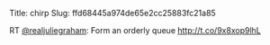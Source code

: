 Title: chirp
Slug: ffd68445a974de65e2cc25883fc21a85

RT <a href="http://twitter.com/realjuliegraham">@realjuliegraham</a>: Form an orderly queue <a href="http://t.co/9x8xop9lhL">http://t.co/9x8xop9lhL</a>
